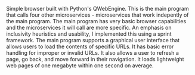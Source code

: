 Simple browser built with Python's QWebEngine. This is the main program that calls four other microservices - microservices that work indepently of the main program. The main program has very basic browser capabilities and the microservices it will call are more specific. An emphasis on inclusivity heuristics and usability, I implemented this using a sprint framework. The main program supports a graphical user interface that allows users to load the contents of specific URLs. It has basic error handling for improper or invalid URLs. It also allows a user to refresh a page, go back, and move forward in their navigation. It loads lightweight web pages of one megabyte within one second on average. 
